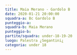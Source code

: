 ```yaml
---
title: Maia Merano - Gardolo B
date: 2020-01-21 20:00:00
squadra-a: Bc Gardolo B
punteggio-a: 
squadra-b: Maia Merano
punteggio-b: 
partite/squadra: under-18-19-20
luogo: Palestra ¿Segantini¿
categoria: under 18
---
```

